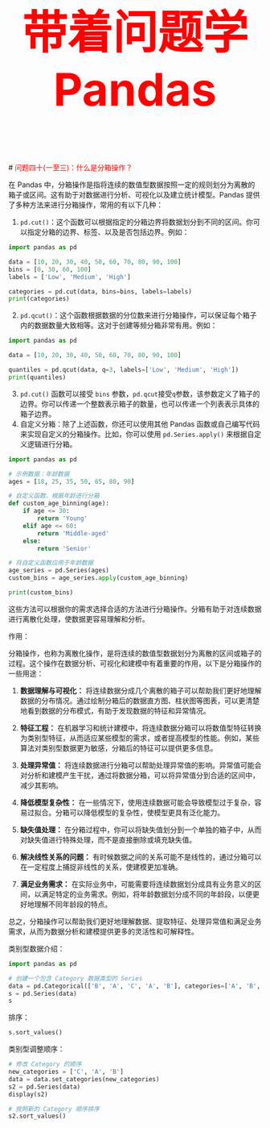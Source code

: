 



<p style="font-size: 90px;font-weight: bold;text-align: center;color: red;">带着问题学Pandas</p>
# <font color='red'>问题四十(一至三)：什么是分箱操作？</font>

在 Pandas 中，分箱操作是指将连续的数值型数据按照一定的规则划分为离散的箱子或区间。这有助于对数据进行分析、可视化以及建立统计模型。Pandas 提供了多种方法来进行分箱操作，常用的有以下几种：

1. `pd.cut()`：这个函数可以根据指定的分箱边界将数据划分到不同的区间。你可以指定分箱的边界、标签、以及是否包括边界。例如：

```python
import pandas as pd

data = [10, 20, 30, 40, 50, 60, 70, 80, 90, 100]
bins = [0, 30, 60, 100]
labels = ['Low', 'Medium', 'High']

categories = pd.cut(data, bins=bins, labels=labels)
print(categories)
```

2. `pd.qcut()`：这个函数根据数据的分位数来进行分箱操作，可以保证每个箱子内的数据数量大致相等。这对于创建等频分箱非常有用。例如：

```python
import pandas as pd

data = [10, 20, 30, 40, 50, 60, 70, 80, 90, 100]

quantiles = pd.qcut(data, q=3, labels=['Low', 'Medium', 'High'])
print(quantiles)
```

3. `pd.cut()` 函数可以接受 `bins` 参数，`pd.qcut`接受`q`参数，该参数定义了箱子的边界。你可以传递一个整数表示箱子的数量，也可以传递一个列表表示具体的箱子边界。
4. 自定义分箱：除了上述函数，你还可以使用其他 Pandas 函数或自己编写代码来实现自定义的分箱操作。比如，你可以使用 `pd.Series.apply()` 来根据自定义逻辑进行分箱。

```Python
import pandas as pd

# 示例数据：年龄数据
ages = [18, 25, 35, 50, 65, 80, 90]

# 自定义函数，根据年龄进行分箱
def custom_age_binning(age):
    if age <= 30:
        return 'Young'
    elif age <= 60:
        return 'Middle-aged'
    else:
        return 'Senior'

# 将自定义函数应用于年龄数据
age_series = pd.Series(ages)
custom_bins = age_series.apply(custom_age_binning)

print(custom_bins)
```

这些方法可以根据你的需求选择合适的方法进行分箱操作。分箱有助于对连续数据进行离散化处理，使数据更容易理解和分析。

作用：

分箱操作，也称为离散化操作，是将连续的数值型数据划分为离散的区间或箱子的过程。这个操作在数据分析、可视化和建模中有着重要的作用，以下是分箱操作的一些用途：

1. **数据理解与可视化：** 将连续数据分成几个离散的箱子可以帮助我们更好地理解数据的分布情况。通过绘制分箱后的数据直方图、柱状图等图表，可以更清楚地看到数据的分布模式，有助于发现数据的特征和异常情况。

2. **特征工程：** 在机器学习和统计建模中，将连续数据分箱可以将数值型特征转换为类别型特征，从而适应某些模型的需求，或者提高模型的性能。例如，某些算法对类别型数据更为敏感，分箱后的特征可以提供更多信息。

3. **处理异常值：** 将连续数据进行分箱可以帮助处理异常值的影响。异常值可能会对分析和建模产生干扰，通过将数据分箱，可以将异常值分到合适的区间中，减少其影响。

4. **降低模型复杂性：** 在一些情况下，使用连续数据可能会导致模型过于复杂，容易过拟合。分箱可以降低模型的复杂性，使模型更具有泛化能力。

5. **缺失值处理：** 在分箱过程中，你可以将缺失值划分到一个单独的箱子中，从而对缺失值进行特殊处理，而不是直接删除或填充缺失值。

6. **解决线性关系的问题：** 有时候数据之间的关系可能不是线性的，通过分箱可以在一定程度上捕捉非线性的关系，使建模更加准确。

7. **满足业务需求：** 在实际业务中，可能需要将连续数据划分成具有业务意义的区间，以满足特定的业务需求。例如，将年龄数据划分成不同的年龄段，以便更好地理解不同年龄段的特点。

总之，分箱操作可以帮助我们更好地理解数据、提取特征、处理异常值和满足业务需求，从而为数据分析和建模提供更多的灵活性和可解释性。



类别型数据介绍：

```Python
import pandas as pd

# 创建一个包含 Category 数据类型的 Series
data = pd.Categorical(['B', 'A', 'C', 'A', 'B'], categories=['A', 'B', 'C'], ordered=True)
s = pd.Series(data)
s
```

排序：

```Python
s.sort_values()
```

类别型调整顺序：

```Python
# 修改 Category 的顺序
new_categories = ['C', 'A', 'B']
data = data.set_categories(new_categories)
s2 = pd.Series(data)
display(s2)

# 按照新的 Category 顺序排序
s2.sort_values()
```

